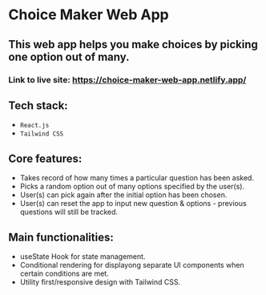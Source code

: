 # Choice Maker Web App

## This web app helps you make choices by picking one option out of many. 
### Link to live site: https://choice-maker-web-app.netlify.app/

## Tech stack: 
- `React.js` 
- `Tailwind CSS`

## Core features:
- Takes record of how many times a particular question has been asked.
- Picks a random option out of many options specified by the user(s).
- User(s) can pick again after the initial option has been chosen.
- User(s) can reset the app to input new question & options - previous questions will still be tracked. 

## Main functionalities:
- useState Hook for state management. 
- Conditional rendering for displayong separate UI components when certain conditions are met.
- Utility first/responsive design with Tailwind CSS.
